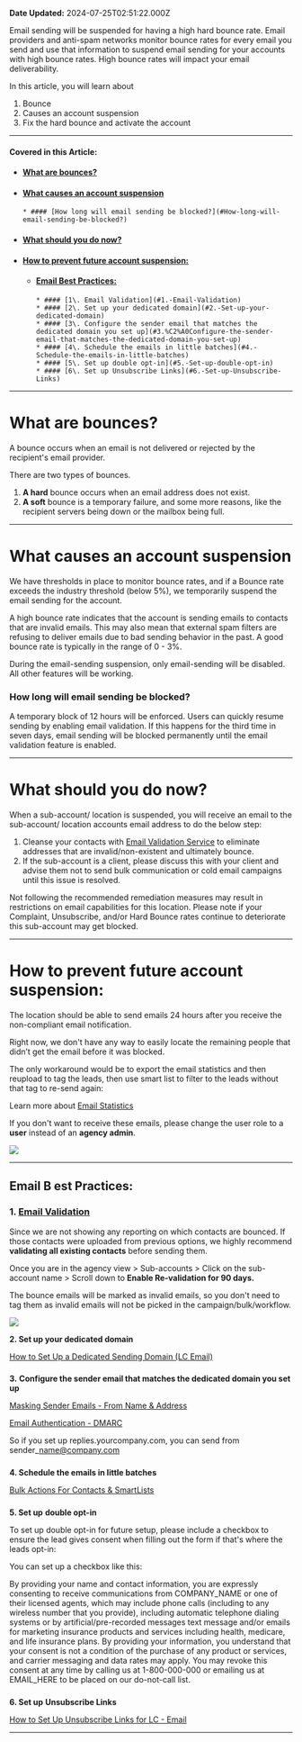 **Date Updated:** 2024-07-25T02:51:22.000Z

Email sending will be suspended for having a high hard bounce rate. Email providers and anti-spam networks monitor bounce rates for every email you send and use that information to suspend email sending for your accounts with high bounce rates. High bounce rates will impact your email deliverability.

  
In this article, you will learn about

1. Bounce
2. Causes an account suspension
3. Fix the hard bounce and activate the account

---

#### **Covered in this Article:**

* #### [What are bounces?](#What-are-bounces?)
* #### [What causes an account suspension](#What-causes-an-account-suspension)  
      * #### [How long will email sending be blocked?](#How-long-will-email-sending-be-blocked?)
* #### [What should you do now?](#What-should-you-do-now?)
* #### [How to prevent future account suspension:](#How-to-prevent-future-account-suspension%3A)  
   * #### [Email Best Practices: ](#Email-Best-Practices%3A-%C2%A0)  
         * #### [1\. Email Validation](#1.-Email-Validation)  
         * #### [2\. Set up your dedicated domain](#2.-Set-up-your-dedicated-domain)  
         * #### [3\. Configure the sender email that matches the dedicated domain you set up](#3.%C2%A0Configure-the-sender-email-that-matches-the-dedicated-domain-you-set-up)  
         * #### [4\. Schedule the emails in little batches](#4.-Schedule-the-emails-in-little-batches)  
         * #### [5\. Set up double opt-in](#5.-Set-up-double-opt-in)  
         * #### [6\. Set up Unsubscribe Links](#6.-Set-up-Unsubscribe-Links)

  
---

# **What are bounces?**

A bounce occurs when an email is not delivered or rejected by the recipient's email provider.

  
There are two types of bounces.

1. **A hard** bounce occurs when an email address does not exist.
2. **A soft** bounce is a temporary failure, and some more reasons, like the recipient servers being down or the mailbox being full.
  
  
---

# **What causes an account suspension**

We have thresholds in place to monitor bounce rates, and if a Bounce rate exceeds the industry threshold (below 5%), we temporarily suspend the email sending for the account. 

  
A high bounce rate indicates that the account is sending emails to contacts that are invalid emails. This may also mean that external spam filters are refusing to deliver emails due to bad sending behavior in the past. A good bounce rate is typically in the range of 0 - 3%.

  
During the email-sending suspension, only email-sending will be disabled. All other features will be working.

  
### **How long will email sending be blocked?**

A temporary block of 12 hours will be enforced. Users can quickly resume sending by enabling email validation. If this happens for the third time in seven days, email sending will be blocked permanently until the email validation feature is enabled.

---

# **What should you do now?**

When a sub-account/ location is suspended, you will receive an email to the sub-account/ location accounts email address to do the below step:

  
1. Cleanse your contacts with [Email Validation Service](https://help.gohighlevel.com/support/solutions/articles/48001235221-how-to-enable-and-rebill-lc-email-validation) to eliminate addresses that are invalid/non-existent and ultimately bounce.
2. If the sub-account is a client, please discuss this with your client and advise them not to send bulk communication or cold email campaigns until this issue is resolved.

  
Not following the recommended remediation measures may result in restrictions on email capabilities for this location. Please note if your Complaint, Unsubscribe, and/or Hard Bounce rates continue to deteriorate this sub-account may get blocked.

  
---

# **How to prevent future account suspension:**

The location should be able to send emails 24 hours after you receive the non-compliant email notification. 

Right now, we don't have any way to easily locate the remaining people that didn’t get the email before it was blocked. 

The only workaround would be to export the email statistics and then reupload to tag the leads, then use smart list to filter to the leads without that tag to re-send again: 

Learn more about [Email Statistics](https://help.gohighlevel.com/en/support/solutions/articles/48001215386)
  
  
If you don't want to receive these emails, please change the user role to a **user** instead of an **agency admin**. 

[![](https://i.ibb.co/TckmLt0/2023-2-2-11-38-11.gif)](https://i.ibb.co/TckmLt0/2023-2-2-11-38-11.gif)
  
  
---

## **Email B** **est Practices:** 

### **1\. [Email Validation](https://help.gohighlevel.com/en/support/solutions/articles/48001235221)**

Since we are not showing any reporting on which contacts are bounced. If those contacts were uploaded from previous options, we highly recommend **validating all existing contacts** before sending them. 

  
Once you are in the agency view > Sub-accounts > Click on the sub-account name > Scroll down to **Enable Re-validation for 90 days.** 

The bounce emails will be marked as invalid emails, so you don't need to tag them as invalid emails will not be picked in the campaign/bulk/workflow.

[![](https://i.ibb.co/yqmqcQH/2023-2-2-9-36-15.gif)](https://i.ibb.co/yqmqcQH/2023-2-2-9-36-15.gif)

  
**2\. Set up your dedicated domain**

[How to Set Up a Dedicated Sending Domain (LC Email)](https://help.gohighlevel.com/en/support/solutions/articles/48001226115)

###   
**3\.** **Configure the sender email that matches the dedicated domain you set up**

[Masking Sender Emails - From Name & Address](https://help.gohighlevel.com/en/support/solutions/articles/48000979925)

[Email Authentication - DMARC](https://help.gohighlevel.com/en/support/solutions/articles/48001224630)

  
So if you set up replies.yourcompany.com, you can send from sender\_name@company.com 

###   
**4\. Schedule the emails in little batches**

[Bulk Actions For Contacts & SmartLists](https://help.gohighlevel.com/en/support/solutions/articles/48001167703)

###   
**5\. Set up** **double opt-in**

To set up double opt-in for future setup, please include a checkbox to ensure the lead gives consent when filling out the form if that's where the leads opt-in: 

You can set up a checkbox like this:

By providing your name and contact information, you are expressly consenting to receive communications from COMPANY\_NAME or one of their licensed agents, which may include phone calls (including to any wireless number that you provide), including automatic telephone dialing systems or by artificial/pre-recorded messages text message and/or emails for marketing insurance products and services including health, medicare, and life insurance plans. By providing your information, you understand that your consent is not a condition of the purchase of any product or services, and carrier messaging and data rates may apply. You may revoke this consent at any time by calling us at 1-800-000-000 or emailing us at EMAIL\_HERE to be placed on our do-not-call list. 

###   
**6\. Set up** **Unsubscribe Links**

[ How to Set Up Unsubscribe Links for LC - Email](https://help.gohighlevel.com/en/support/solutions/articles/48001225534)

---
  
  